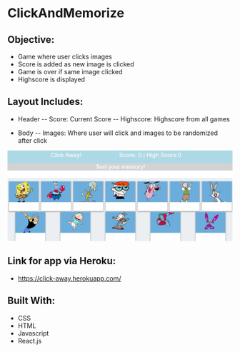 # ClickAndMemorize

## Objective:

- Game where user clicks images
- Score is added as new image is clicked
- Game is over if same image clicked
- Highscore is displayed

## Layout Includes:

- Header
  -- Score: Current Score
  -- Highscore: Highscore from all games

- Body
  -- Images: Where user will click and images to be randomized after click

![alt text](https://github.com/julioguzman19/ClickAndREACT/blob/master/react-folder/src/images/Layout.JPG)

## Link for app via Heroku:

- https://click-away.herokuapp.com/

## Built With:

- CSS
- HTML
- Javascript
- React.js
